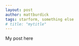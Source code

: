 ```yaml
---
layout: post
author: mattburdick
tags: starform, something else
# title: "mytitle"
---
```

My post here